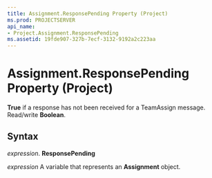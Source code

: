 ```yaml
---
title: Assignment.ResponsePending Property (Project)
ms.prod: PROJECTSERVER
api_name:
- Project.Assignment.ResponsePending
ms.assetid: 19fde907-327b-7ecf-3132-9192a2c223aa
---
```



# Assignment.ResponsePending Property (Project)

 **True** if a response has not been received for a TeamAssign message. Read/write **Boolean**.


## Syntax

 _expression_. **ResponsePending**

 _expression_ A variable that represents an **Assignment** object.


